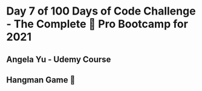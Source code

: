 # Day 7 of 100 Days of Code Challenge - The Complete :snake: Pro Bootcamp for 2021
## Angela Yu - Udemy Course
## Hangman Game :ghost:
